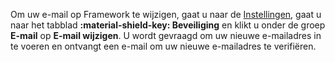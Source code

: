 Om uw e-mail op Framework te wijzigen, gaat u naar de [Instellingen](https://framework.soodam.rocks/settings), gaat u naar het tabblad **:material-shield-key: Beveiliging** en klikt u onder de groep **E-mail** op **E-mail wijzigen**. U wordt gevraagd om uw nieuwe e-mailadres in te voeren en ontvangt een e-mail om uw nieuwe e-mailadres te verifiëren.
